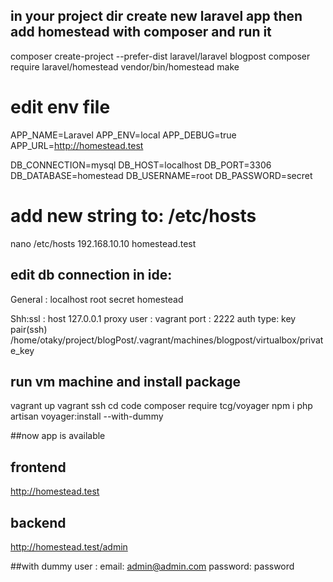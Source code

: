 ##  in your project dir create new laravel app then add homestead with composer and run it
composer create-project --prefer-dist laravel/laravel blogpost
composer require laravel/homestead
vendor/bin/homestead make

# edit env file
APP_NAME=Laravel
APP_ENV=local
APP_DEBUG=true
APP_URL=http://homestead.test

DB_CONNECTION=mysql
DB_HOST=localhost
DB_PORT=3306
DB_DATABASE=homestead
DB_USERNAME=root
DB_PASSWORD=secret

# add new string to: /etc/hosts 
nano /etc/hosts
192.168.10.10  homestead.test

## edit db connection in ide:
General :
localhost
root
secret
homestead

Shh:ssl :
host 127.0.0.1
proxy user : vagrant
port : 2222
auth type: key pair(ssh)
/home/otaky/project/blogPost/.vagrant/machines/blogpost/virtualbox/private_key

## run vm machine and install package
vagrant up
vagrant ssh
cd code
composer require tcg/voyager
npm i
php artisan voyager:install --with-dummy

##now app is available
## frontend
http://homestead.test

## backend
http://homestead.test/admin

##with dummy user :
email: admin@admin.com
password: password
